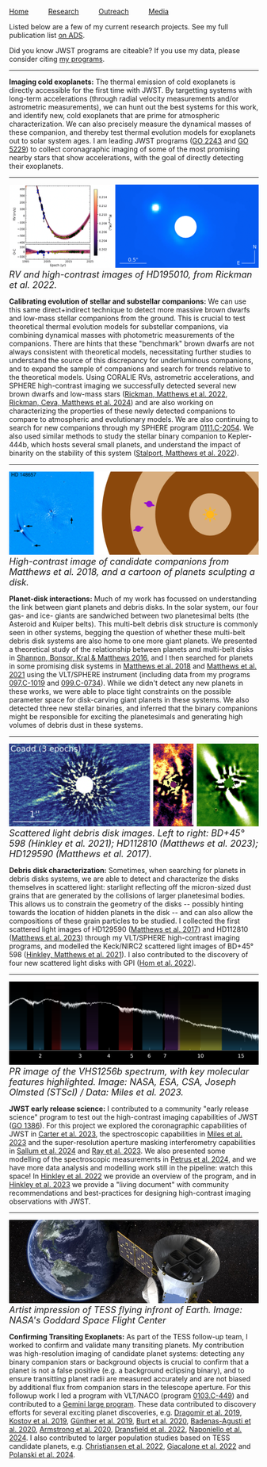 [Home](index) &emsp; &emsp; [Research](research) &emsp; &emsp; [Outreach](outreach) &emsp; &emsp; [Media](media)
&emsp;

Listed below are a few of my current research projects. See my full publication list [on ADS](https://ui.adsabs.harvard.edu/public-libraries/3q9CQGufQNOelb8sO5DOpg).

Did you know JWST programs are citeable? If you use my data, please consider citing [my programs](https://ui.adsabs.harvard.edu/public-libraries/xFQUETUSR_-PVw69WskaFQ).

---
**Imaging cold exoplanets:** The thermal emission of cold exoplanets is directly accessible for the first time with JWST. By targetting systems with long-term accelerations (through radial velocity measurements and/or astrometric measurements), we can hunt out the best systems for this work, and identify new, cold exoplanets that are prime for atmospheric characterization. We can also precisely measure the dynamical masses of these companion, and thereby test thermal evolution models for exoplanets out to solar system ages. I am leading JWST programs ([GO 2243](https://www.stsci.edu/cgi-bin/get-proposal-info?id=2243&observatory=JWST&pi=1) and [GO 5229](https://www.stsci.edu/cgi-bin/get-proposal-info?id=5229&observatory=JWST&pi=1)) to collect coronagraphic imaging of some of the most promising nearby stars that show accelerations, with the goal of directly detecting their exoplanets.

---
[<img src="images/research/rickman22.png" alt="Two panels, showing on the left a radial velocity curve and on the right a high-contrast image with a visible stellar companion" />](https://ui.adsabs.harvard.edu/abs/2017ApJ...843L..12M/abstract)
<font size="4">*RV and high-contrast images of HD195010, from Rickman et al. 2022.*</font>

**Calibrating evolution of stellar and substellar companions:** We can use this same direct+indirect technique to detect more massive brown dwarfs and low-mass stellar companions from the ground. This is crucial to test theoretical thermal evolution models for substellar companions, via combining dynamical masses with photometric measurements of the companions. There are hints that these "benchmark" brown dwarfs are not always consistent with theoretical models, necessitating further studies to understand the source of this discrepancy for underluminous companions, and to expand the sample of companions and search for trends relative to the theoretical models. Using CORALIE RVs, astrometric accelerations, and SPHERE high-contrast imaging we successfully detected several new brown dwarfs and low-mass stars ([Rickman, Matthews et al. 2022](https://ui.adsabs.harvard.edu/abs/2022A%26A...668A.140R/abstract), [Rickman, Ceva, Matthews et al. 2024](https://ui.adsabs.harvard.edu/abs/2024A%26A...684A..88R/abstract)) and are also working on characterizing the properties of these newly detected companions to compare to atmospheric and evolutionary models. We are also continuing to search for new companions through my SPHERE program [0111.C-2054](http://archive.eso.org/wdb/wdb/eso/approved_runs/query?tel=UT3&prog_id=111.24YA.001&period=111&remarks=%20).  We also used similar methods to study the stellar binary companion to Kepler-444b, which hosts several small planets, and understand the impact of binarity on the stability of this system ([Stalport, Matthews et al. 2022](https://ui.adsabs.harvard.edu/abs/2022A%26A...667A.128S/abstract)).

<!---
---

**Atmospheric studies with JWST spectroscopy:** Once we've detected these objects, we also want to characterize them! Free-floating brown dwarfs provide excellent analogs to giant exoplanet atmospheres, without some of the complications of having to remove light from a nearby star. I'm working with the MIRI Exoplanet GTO team to characterize cold nearby brown dwarfs, and will soon be leading a program to collect spectroscopy of the benchmark brown dwarf binary Eps Ind BA/BB over its full luminous range through JWST program [GO 5765](https://www.stsci.edu/cgi-bin/get-proposal-info?id=5765&observatory=JWST&pi=1).
-->

---
[<img src="images/research/planetdisk.png" alt="High contrast image with several candidate companions masked, and a cartoon of two planets in a multi-belt debris disk" />](https://ui.adsabs.harvard.edu/abs/2018MNRAS.480.2757M/abstract)
<font size="4">*High-contrast image of candidate companions from Matthews et al. 2018, and a cartoon of planets sculpting a disk.*</font>

**Planet-disk interactions:** Much of my work has focussed on understanding the link between giant planets and debris disks. In the solar system, our four gas- and ice- giants are sandwiched between two planetesimal belts (the Asteroid and Kuiper belts). This multi-belt debris disk structure is commonly seen in other systems, begging the question of whether these multi-belt debris disk systems are also home to one more giant planets. We presented a theoretical study of the relationship between planets and multi-belt disks in [Shannon, Bonsor, Kral & Matthews 2016](https://ui.adsabs.harvard.edu/abs/2016MNRAS.462L.116S/abstract), and I then searched for planets in some promising disk systems in [Matthews et al. 2018](https://ui.adsabs.harvard.edu/abs/2018MNRAS.480.2757M/abstract) and [Matthews et al. 2021](https://ui.adsabs.harvard.edu/abs/2021AJ....161...78M/abstract) using the VLT/SPHERE instrument (including data from my programs [097.C-1019](http://archive.eso.org/wdb/wdb/eso/approved_runs/query?tel=UT3&prog_id=097.C-1019(A)&period=97&remarks=%20) and [099.C-0734](http://archive.eso.org/wdb/wdb/eso/approved_runs/query?tel=UT3&prog_id=099.C-0734(A)&period=99&remarks=%20)). While we didn't detect any new planets in these works, we were able to place tight constraints on the possible parameter space for disk-carving giant planets in these systems. We also detected three new stellar binaries, and inferred that the binary companions might be responsible for exciting the planetesimals and generating high volumes of debris dust in these systems.

---
[<img src="images/research/threedisks.png" alt="Three panels showing high-contrast images of debris disks" />](https://ui.adsabs.harvard.edu/abs/2017ApJ...843L..12M/abstract)
<font size="4">*Scattered light debris disk images. Left to right: BD+45° 598 (Hinkley et al. 2021); HD112810 (Matthews et al. 2023); HD129590 (Matthews et al. 2017).*</font>

**Debris disk characterization:** Sometimes, when searching for planets in debris disks systems, we are able to detect and characterize the disks themselves in scattered light: starlight reflecting off the micron-sized dust grains that are generated by the collisions of larger planetesimal bodies. This allows us to constrain the geometry of the disks -- possibly hinting towards the location of hidden planets in the disk -- and can also allow the compositions of these grain particles to be studied. I collected the first scattered light images of HD129590 ([Matthews et al. 2017](https://ui.adsabs.harvard.edu/abs/2017ApJ...843L..12M/abstract)) and HD112810 ([Matthews et al. 2023](https://ui.adsabs.harvard.edu/abs/2023A%26A...679A..58M/abstract)) through my VLT/SPHERE high-contrast imaging programs, and modelled the Keck/NIRC2 scattered light images of BD+45° 598 ([Hinkley, Matthews et al. 2021](https://ui.adsabs.harvard.edu/abs/2021ApJ...912..115H/abstract)). I also contributed to the discovery of four new scattered light disks with GPI ([Hom et al. 2022](https://ui.adsabs.harvard.edu/abs/2020AJ....159...31H/abstract)).

<!---
---

**The ISPY program:** I am a member of the NACO-ISPY (Imaging Survey for Planets around Young stars) program, a large program to "spy" planets in nearby protoplanetary & debris disks using NACO L' high-contrast imaging. A highlight of this work was a large study of 178 debris disks, to make predictions about the giant planets that are believed to be shaping these disks ([Pearce et al. 2022](https://ui.adsabs.harvard.edu/abs/2022A%26A...659A.135P/abstract)). Several of these targets are scheduled for JWST observations to search for those giant planets, including the remarkably eccentric HD53143 debris disk [Pearce & Matthews et al. program GO 3973](https://www.stsci.edu/cgi-bin/get-proposal-info?id=3973&observatory=JWST&pi=1). We also looked at the demographics of forming protoplanets, and the impact of extinction on the detectability of these objects [Cugno et al. 2023](https://ui.adsabs.harvard.edu/abs/2023A%26A...669A.145C/abstract).
-->

---
[<img src="images/research/vhs1256_crop.png" alt="Spectrum of VHS1256b" />](https://webbtelescope.org/contents/media/images/2023/105/01GVK7FNJ570WFZF0C0K4DW45Y)
<font size="4">*PR image of the VHS1256b spectrum, with key molecular features highlighted. Image: NASA, ESA, CSA, Joseph Olmsted (STScI) / Data: Miles et al. 2023.*</font>


**JWST early release science:** I contributed to a community "early release science" program to test out the high-contrast imaging capabilities of JWST ([GO 1386](https://www.stsci.edu/jwst/science-execution/approved-programs/dd-ers/program-1386)). For this project we explored the coronagraphic capabilities of JWST in [Carter et al. 2023](https://ui.adsabs.harvard.edu/abs/2023ApJ...951L..20C/abstract), the spectroscopic capabilities in [Miles et al. 2023](https://ui.adsabs.harvard.edu/abs/2023ApJ...946L...6M/abstract) and the super-resolution aperture masking interferometry capabilities in [Sallum et al. 2024](https://ui.adsabs.harvard.edu/abs/2024ApJ...963L...2S/abstract) and [Ray et al. 2023](https://ui.adsabs.harvard.edu/abs/2023arXiv231011508R/abstract). We also presented some modelling of the spectroscopic measurements in [Petrus et al. 2024](https://ui.adsabs.harvard.edu/abs/2024ApJ...966L..11P/abstract), and we have more data analysis and modelling work still in the pipeline: watch this space! In [Hinkley et al. 2022](https://ui.adsabs.harvard.edu/abs/2022PASP..134i5003H/abstract) we provide an overview of the program, and in [Hinkley et al. 2023](https://arxiv.org/abs/2301.07199) we provide a "living document" with community recommendations and best-practices for designing high-contrast imaging observations with JWST.

---
[<img src="images/research/tess_earth.png" alt="Mock-up image of the TESS satellite flying away from Earth" />](https://news.mit.edu/2019/tess-discovers-first-earth-sized-planet-0416)
<font size="4">*Artist impression of TESS flying infront of Earth. Image: NASA's Goddard Space Flight Center*</font>

**Confirming Transiting Exoplanets:** As part of the TESS follow-up team, I worked to confirm and validate many transiting planets. My contribution was high-resolution imaging of candidate planet systems: detecting any binary companion stars or background objects is crucial to confirm that a planet is not a false positive (e.g. a background eclipsing binary), and to ensure transitting planet radii are measured accurately and are not biased by additional flux from companion stars in the telescope aperture. For this followup work I led a program with VLT/NACO (program [0103.C-449](http://archive.eso.org/wdb/wdb/eso/approved_runs/query?tel=UT1&prog_id=0103.C-0449(A)&period=103&remarks=%20)) and contributed to a [Gemini large program](https://www.gemini.edu/observing/phase-i/llp/approved-llps/validating-tess-exoplanet-candidates). These data contributed to discovery efforts for several exciting planet discoveries, e.g. [Dragomir et al. 2019](https://ui.adsabs.harvard.edu/abs/2019ApJ...875L...7D/abstract), [Kostov et al. 2019](https://ui.adsabs.harvard.edu/abs/2019AJ....158...32K/abstract), [Günther et al. 2019](https://ui.adsabs.harvard.edu/abs/2019NatAs...3.1099G/abstract), [Burt et al. 2020](https://ui.adsabs.harvard.edu/abs/2020AJ....160..153B/abstract), [Badenas-Agusti et al. 2020](https://ui.adsabs.harvard.edu/abs/2020AJ....160..113B/abstract), [Armstrong et al. 2020](https://ui.adsabs.harvard.edu/abs/2020Natur.583...39A/abstract), [Dransfield et al. 2022](https://ui.adsabs.harvard.edu/abs/2022MNRAS.515.1328D/abstract), [Naponiello et al. 2024](https://ui.adsabs.harvard.edu/abs/2023Natur.622..255N/abstract). I also contributed to larger population studies based on TESS candidate planets, e.g. [Christiansen et al. 2022](https://ui.adsabs.harvard.edu/abs/2022AJ....163..244C/abstract), [Giacalone et al. 2022](https://ui.adsabs.harvard.edu/abs/2022AJ....163...99G/abstract) and [Polanski et al. 2024](https://ui.adsabs.harvard.edu/abs/2024ApJS..272...32P/abstract).



<!---
obs not noted: Keck/NIRC2 2.5 nights. 47/2020B N161; 2019B N113. 
-->